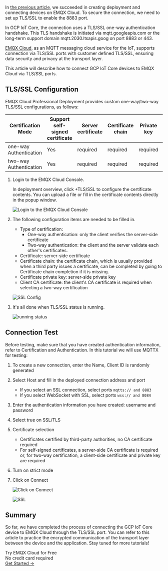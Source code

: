 In [the previous article](https://www.emqx.com/en/blog/migrate-your-business-from-gcp-iot-core-01), we succeeded in creating deployment and connecting devices on EMQX Cloud. To secure the connection, we need to set up TLS/SSL to enable the 8883 port.

In GCP IoT Core, the connection uses a TLS/SSL one-way authentication handshake. This TLS handshake is initiated via mqtt.googleapis.com or the long-term support domain mqtt.2030.ltsapis.goog on port 8883 or 443.

[EMQX Cloud](https://www.emqx.com/en/cloud), as an MQTT messaging cloud service for the IoT, supports connection via TLS/SSL ports with customer defined TLS/SSL, ensuring data security and privacy at the transport layer.

This article will describe how to connect GCP IoT Core devices to EMQX Cloud via TLS/SSL ports. 


## TLS/SSL Configuration

EMQX Cloud Professional Deployment provides custom one-way/two-way TLS/SSL configurations, as follows:

| **Certification Mode** | **Support self-signed certificate** | **Server certificate** | **Certificate chain** | **Private key** | **Client CA certificate** |
| ---------------------- | ----------------------------------- | ---------------------- | --------------------- | --------------- | ------------------------- |
| one-way Authentication | Yes                                 | required               | required              | required        | not required              |
| two-way Authentication | Yes                                 | required               | required              | required        | required                  |

 

1. Login to the EMQX Cloud Console.

   In deployment overview, click +TLS/SSL to configure the certificate contents. You can upload a file or fill in the certificate contents directly in the popup window.

   ![Login to the EMQX Cloud Console](https://assets.emqx.com/images/b4e58b882b5a83ebeb6dd06cb5dc43df.png)

2. The following configuration items are needed to be filled in.

   - Type of certification:
      - One-way authentication: only the client verifies the server-side certificate
      - Two-way authentication: the client and the server validate each other's certificates.
   - Certificate: server-side certificate
   - Certificate chain: the certificate chain, which is usually provided when a third party issues a certificate, can be completed by going to Certificate chain completion if it is missing.
   - Certificate private key: server-side private key
   - Client CA certificate: the client's CA certificate is required when selecting a two-way certification

   ![SSL Config](https://assets.emqx.com/images/415bb87e75723aefee4877b3562798cb.png)

3. It's all done when TLS/SSL status is running.

   ![running status](https://assets.emqx.com/images/afe9fb43c7e6a4edbaf0a2dff77f549f.png)

 
## Connection Test

Before testing, make sure that you have created authentication information, refer to Certification and Authentication. In this tutorial we will use MQTTX for testing:

1. To create a new connection, enter the Name, Client ID is randomly generated
2. Select Host and fill in the deployed connection address and port
   - If you select an SSL connection, select ports `mqtts:// and 8883`
   - If you select WebSocket with SSL, select ports `wss:// and 8084`
3. Enter the authentication information you have created: username and password
4. Select true on SSL/TLS
5. Certificate selection
   - Certificates certified by third-party authorities, no CA certificate required
   - For self-signed certificates, a server-side CA certificate is required or, for two-way certification, a client-side certificate and private key are required
6. Turn on strict mode
7. Click on Connect

   ![Click on Connect](https://assets.emqx.com/images/8096e59f10b660dcc72f84d5ce03cc2f.png)

   ![SSL](https://assets.emqx.com/images/2a8d4cf2f8b93d7cd9b648f9d30793ac.png)


## Summary

So far, we have completed the process of connecting the GCP IoT Core device to EMQX Cloud through the TLS/SSL port. You can refer to this article to practice the encrypted communication of the transport layer between the device and the application. Stay tuned for more tutorials!



<section class="promotion">
    <div>
        Try EMQX Cloud for Free
        <div class="is-size-14 is-text-normal has-text-weight-normal">No credit card required</div>
    </div>
    <a href="https://accounts.emqx.com/signup?continue=https://cloud-intl.emqx.com/console/deployments/0?oper=new" class="button is-gradient px-5">Get Started →</a>
</section>
